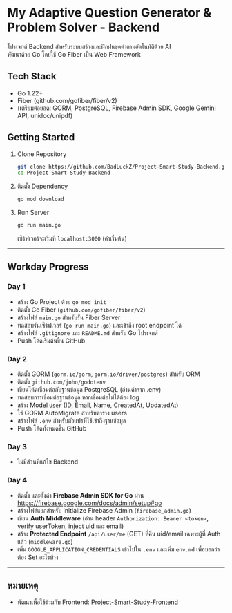 # My Adaptive Question Generator & Problem Solver - Backend

โปรเจกต์ Backend สำหรับระบบสร้างและฝึกฝนชุดคำถามอัตโนมัติด้วย AI  
พัฒนาด้วย Go โดยใช้ Go Fiber เป็น Web Framework

## Tech Stack

- Go 1.22+
- Fiber (github.com/gofiber/fiber/v2)
- (เตรียมต่อยอด: GORM, PostgreSQL, Firebase Admin SDK, Google Gemini API, unidoc/unipdf)

## Getting Started

1. Clone Repository

   ```bash
   git clone https://github.com/BadLuckZ/Project-Smart-Study-Backend.git
   cd Project-Smart-Study-Backend
   ```

2. ติดตั้ง Dependency

   ```bash
   go mod download
   ```

3. Run Server
   ```bash
   go run main.go
   ```
   เซิร์ฟเวอร์จะเริ่มที่ `localhost:3000` (ค่าเริ่มต้น)

---

## Workday Progress

### Day 1

- สร้าง Go Project ด้วย `go mod init`
- ติดตั้ง Go Fiber (`github.com/gofiber/fiber/v2`)
- สร้างไฟล์ `main.go` สำหรับรัน Fiber Server
- ทดสอบรันเซิร์ฟเวอร์ (`go run main.go`) และเข้าถึง root endpoint ได้
- สร้างไฟล์ `.gitignore` และ `README.md` สำหรับ Go โปรเจกต์
- Push โค้ดเริ่มต้นขึ้น GitHub

### Day 2

- ติดตั้ง GORM (`gorm.io/gorm`, `gorm.io/driver/postgres`) สำหรับ ORM
- ติดตั้ง `github.com/joho/godotenv`
- เขียนโค้ดเชื่อมต่อกับฐานข้อมูล PostgreSQL (อ่านค่าจาก .env)
- ทดสอบการเชื่อมต่อฐานข้อมูล หากเชื่อมต่อไม่ได้ต้อง log
- สร้าง Model `User` (ID, Email, Name, CreatedAt, UpdatedAt)
- ใช้ GORM AutoMigrate สำหรับตาราง users
- สร้างไฟล์ `.env` สำหรับตัวแปรที่ใช้เข้าถึงฐานข้อมูล
- Push โค้ดทั้งหมดขึ้น GitHub

### Day 3

- ไม่มีส่วนที่แก้ไข Backend

### Day 4

- ติดตั้ง และตั้งค่า **Firebase Admin SDK for Go** ผ่าน https://firebase.google.com/docs/admin/setup#go
- สร้างไฟล์แยกสำหรับ initialize Firebase Admin (`firebase_admin.go`)
- เขียน **Auth Middleware** (อ่าน header `Authorization: Bearer <token>`, verify userToken, inject uid และ email)
- สร้าง **Protected Endpoint** `/api/user/me` (GET) ที่คืน uid/email เฉพาะผู้ที่ Auth แล้ว (`middleware.go`)
- เพิ่ม `GOOGLE_APPLICATION_CREDENTIALS` เข้าไปใน `.env` และเพิ่ม `env.md` เพื่อบอกว่าต้อง Set อะไรบ้าง

---

## หมายเหตุ

- พัฒนาเพื่อใช้ร่วมกับ Frontend: [Project-Smart-Study-Frontend](https://github.com/BadLuckZ/Project-Smart-Study-Frontend)
